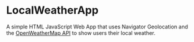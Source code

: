 # LocalWeatherApp
A simple HTML JavaScript Web App that uses Navigator Geolocation and the <a href="https://openweathermap.org/">OpenWeatherMap API</a> to show users their local weather. 
